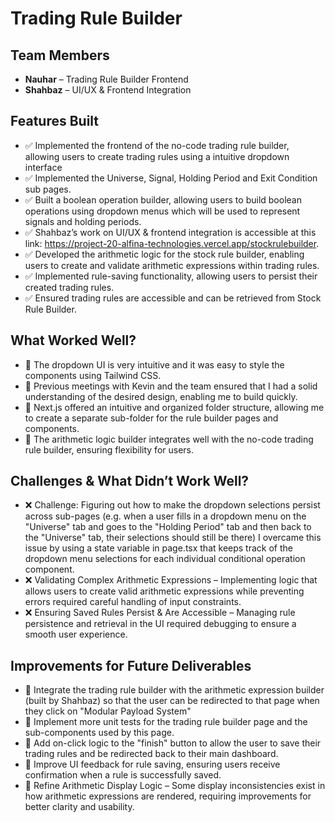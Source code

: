# Trading Rule Builder  

## Team Members  
- **Nauhar** – Trading Rule Builder Frontend 
- **Shahbaz** – UI/UX & Frontend Integration

## Features Built  
- ✅ Implemented the frontend of the no-code trading rule builder, allowing users to create trading rules using a intuitive dropdown interface 
- ✅ Implemented the Universe, Signal, Holding Period and Exit Condition sub pages.  
- ✅ Built a boolean operation builder, allowing users to build boolean operations using dropdown menus which will be used to represent signals and holding periods.
- ✅ Shahbaz’s work on UI/UX & frontend integration is accessible at this link: https://project-20-alfina-technologies.vercel.app/stockrulebuilder.
- ✅ Developed the arithmetic logic for the stock rule builder, enabling users to create and validate arithmetic expressions within trading rules.
- ✅ Implemented rule-saving functionality, allowing users to persist their created trading rules.
- ✅ Ensured trading rules are accessible and can be retrieved from Stock Rule Builder.

  
## What Worked Well?  
- 🎉 The dropdown UI is very intuitive and it was easy to style the components using Tailwind CSS.  
- 🎉 Previous meetings with Kevin and the team ensured that I had a solid understanding of the desired design, enabling me to build quickly.  
- 🎉 Next.js offered an intuitive and organized folder structure, allowing me to create a separate sub-folder for the rule builder pages and components.
- 🎉 The arithmetic logic builder integrates well with the no-code trading rule builder, ensuring flexibility for users.

## Challenges & What Didn’t Work Well?  
- ❌ Challenge: Figuring out how to make the dropdown selections persist across sub-pages (e.g. when a user fills in a dropdown menu on the "Universe" tab and goes to the "Holding Period" tab and then back to the "Universe" tab, their selections should still be there) I overcame this issue by using a state variable in page.tsx that keeps track of the dropdown menu selections for each individual conditional operation component.
- ❌ Validating Complex Arithmetic Expressions – Implementing logic that allows users to create valid arithmetic expressions while preventing errors required careful handling of input constraints.
- ❌ Ensuring Saved Rules Persist & Are Accessible – Managing rule persistence and retrieval in the UI required debugging to ensure a smooth user experience.  

## Improvements for Future Deliverables  
- 📌 Integrate the trading rule builder with the arithmetic expression builder (built by Shahbaz) so that the user can be redirected to that page when they click on "Modular Payload System"
- 📌 Implement more unit tests for the trading rule builder page and the sub-components used by this page.
- 📌 Add on-click logic to the "finish" button to allow the user to save their trading rules and be redirected back to their main dashboard.
- 📌 Improve UI feedback for rule saving, ensuring users receive confirmation when a rule is successfully saved.
- 📌 Refine Arithmetic Display Logic – Some display inconsistencies exist in how arithmetic expressions are rendered, requiring improvements for better clarity and usability.


